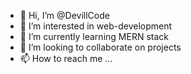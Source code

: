 - 👋 Hi, I’m @DevillCode
- 👀 I’m interested in web-development
- 🌱 I’m currently learning MERN stack
- 💞️ I’m looking to collaborate on projects
- 📫 How to reach me ...

<!---
DevillCode/DevillCode is a ✨ special ✨ repository because its `README.md` (this file) appears on your GitHub profile.
You can click the Preview link to take a look at your changes.
--->
